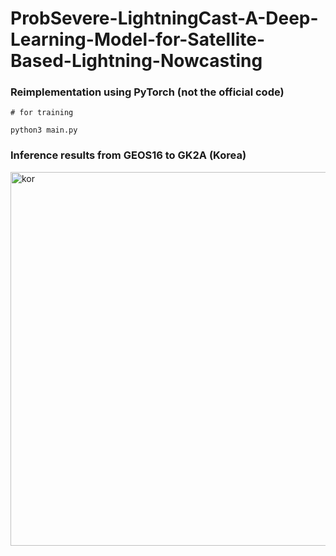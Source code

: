 # ProbSevere-LightningCast-A-Deep-Learning-Model-for-Satellite-Based-Lightning-Nowcasting

### Reimplementation using PyTorch (not the official code)


```
# for training

python3 main.py
```

### Inference results from GEOS16 to GK2A (Korea)


<img width="598" alt="kor" src="https://github.com/user-attachments/assets/95543b4a-44ff-494c-99a5-14d792e8fdb1">
